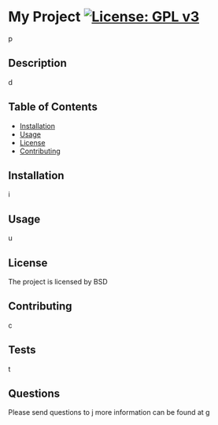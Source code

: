 
  # My Project       [![License: GPL v3](https://img.shields.io/badge/License-GPL%20v3-blue.svg)](http://www.gnu.org/licenses/gpl-3.0)
  p 
  

  ## Description
  d

  ## Table of Contents
  
  * [Installation](#installation)
  * [Usage](#usage)
  * [License](#license)
  * [Contributing](#contributing)

  
  ## Installation
  
  i
  
  
  ## Usage 
  
  u 
  

  ## License
  
  The project is licensed by BSD 
  
  
  
  ## Contributing
  
  c
  
  ## Tests
  
  t

  ## Questions

  Please send questions to j more information can be found at g

  